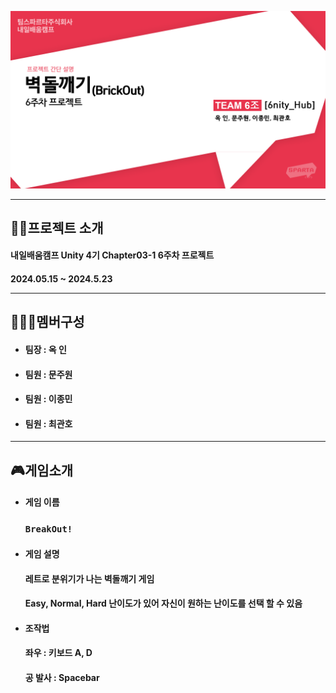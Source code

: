 ![6주차 프로젝트](https://github.com/S014RMoonJuWon/A-6_BrickOut/blob/main/6%EC%A3%BC%EC%B0%A8%ED%94%84%EB%A1%9C%EC%A0%9D%ED%8A%B8.png)

---
## 👨‍🏫프로젝트 소개
<h4>내일배움캠프 Unity 4기 Chapter03-1 6주차 프로젝트

<h4>2024.05.15 ~ 2024.5.23

---
## 👨‍👨‍👦멤버구성
- <h4>팀장 : 옥 인
- <h4>팀원 : 문주원
- <h4>팀원 : 이종민
- <h4>팀원 : 최관호
---
## 🎮게임소개
- #### 게임 이름
  ### `BreakOut!`
- <h4>게임 설명 
  <h4>레트로 분위기가 나는 벽돌깨기 게임
  <h4>Easy, Normal, Hard 난이도가 있어 자신이 원하는 난이도를 선택 할 수 있음
- <h4>조작법
  <h4>좌우 : 키보드 A, D
  <h4>공 발사 : Spacebar

